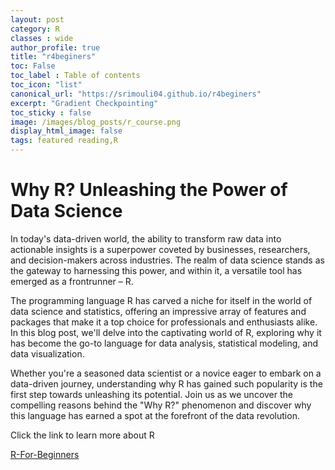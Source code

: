 ```yaml
---
layout: post
category: R
classes : wide
author_profile: true
title: "r4beginers"
toc: False
toc_label : Table of contents
toc_icon: "list"
canonical_url: "https://srimouli04.github.io/r4beginers"
excerpt: "Gradient Checkpointing"
toc_sticky : false
image: /images/blog_posts/r_course.png
display_html_image: false
tags: featured reading,R
---
```

# Why R? Unleashing the Power of Data Science

In today's data-driven world, the ability to transform raw data into actionable insights is a superpower coveted by businesses, researchers, and decision-makers across industries. The realm of data science stands as the gateway to harnessing this power, and within it, a versatile tool has emerged as a frontrunner – R.

The programming language R has carved a niche for itself in the world of data science and statistics, offering an impressive array of features and packages that make it a top choice for professionals and enthusiasts alike. In this blog post, we'll delve into the captivating world of R, exploring why it has become the go-to language for data analysis, statistical modeling, and data visualization.

Whether you're a seasoned data scientist or a novice eager to embark on a data-driven journey, understanding why R has gained such popularity is the first step towards unleashing its potential. Join us as we uncover the compelling reasons behind the "Why R?" phenomenon and discover why this language has earned a spot at the forefront of the data revolution.

Click the link to learn more about R

<u>[R-For-Beginners](https://srimouli04.github.io/r4beginers)</u>